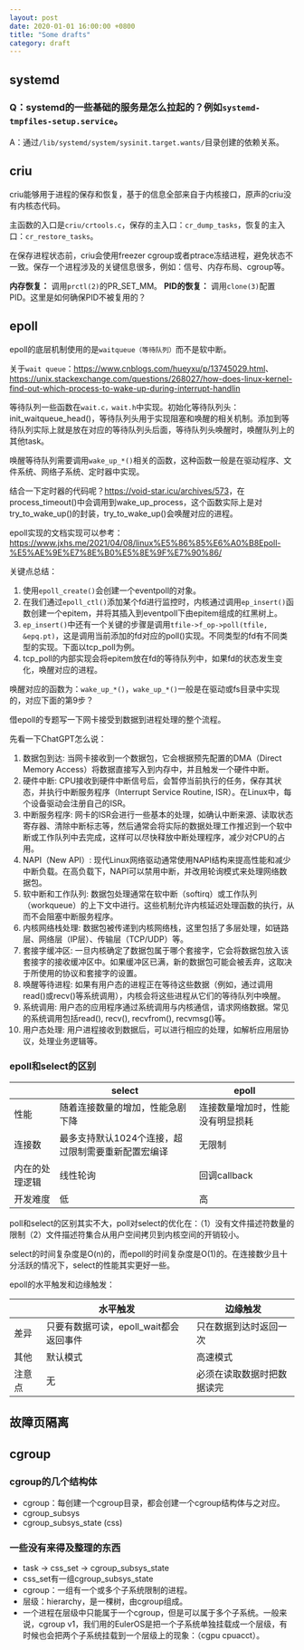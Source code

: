 ```yaml
---
layout: post
date: 2020-01-01 16:00:00 +0800
title: "Some drafts"
category: draft
---
```


## systemd

### Q：systemd的一些基础的服务是怎么拉起的？例如`systemd-tmpfiles-setup.service`。

A：通过`/lib/systemd/system/sysinit.target.wants/`目录创建的依赖关系。

## criu

criu能够用于进程的保存和恢复，基于的信息全部来自于内核接口，原声的criu没有内核态代码。

主函数的入口是`criu/crtools.c`，保存的主入口：`cr_dump_tasks`，恢复的主入口：`cr_restore_tasks`。

在保存进程状态前，criu会使用freezer cgroup或者ptrace冻结进程，避免状态不一致。保存一个进程涉及的关键信息很多，例如：信号、内存布局、cgroup等。

**内存恢复：** 调用`prctl(2)`的PR_SET_MM。
**PID的恢复：** 调用`clone(3)`配置PID。这里是如何确保PID不被复用的？

## epoll

epoll的底层机制使用的是`waitqueue（等待队列）`而不是软中断。

关于`wait queue`：<https://www.cnblogs.com/hueyxu/p/13745029.html>、<https://unix.stackexchange.com/questions/268027/how-does-linux-kernel-find-out-which-process-to-wake-up-during-interrupt-handlin>

等待队列一些函数在`wait.c，wait.h`中实现。初始化等待队列头：init_waitqueue_head()，等待队列头用于实现阻塞和唤醒的相关机制。添加到等待队列实际上就是放在对应的等待队列头后面，等待队列头唤醒时，唤醒队列上的其他task。

唤醒等待队列需要调用`wake_up_*()`相关的函数，这种函数一般是在驱动程序、文件系统、网络子系统、定时器中实现。

结合一下定时器的代码呢？<https://void-star.icu/archives/573>，在process_timeout()中会调用到wake_up_process，这个函数实际上是对try_to_wake_up()的封装，try_to_wake_up()会唤醒对应的进程。

epoll实现的文档实现可以参考：<https://www.jxhs.me/2021/04/08/linux%E5%86%85%E6%A0%B8Epoll-%E5%AE%9E%E7%8E%B0%E5%8E%9F%E7%90%86/>

关键点总结：

1. 使用`epoll_create()`会创建一个eventpoll的对象。
2. 在我们通过`epoll_ctl()`添加某个fd进行监控时，内核通过调用`ep_insert()`函数创建一个epitem，并将其插入到eventpoll下由epitem组成的红黑树上。
3. `ep_insert()`中还有一个关键的步骤是调用`tfile->f_op->poll(tfile, &epq.pt)`，这是调用当前添加的fd对应的poll()实现。不同类型的fd有不同类型的实现。下面以tcp_poll为例。
4. tcp_poll的内部实现会将epitem放在fd的等待队列中，如果fd的状态发生变化，唤醒对应的进程。

唤醒对应的函数为：`wake_up_*()`，`wake_up_*()`一般是在驱动或fs目录中实现的，对应下面的第9步？

借epoll的专题写一下网卡接受到数据到进程处理的整个流程。

先看一下ChatGPT怎么说：

1. 数据包到达: 当网卡接收到一个数据包，它会根据预先配置的DMA（Direct Memory Access）将数据直接写入到内存中，并且触发一个硬件中断。
2. 硬件中断: CPU接收到硬件中断信号后，会暂停当前执行的任务，保存其状态，并执行中断服务程序（Interrupt Service Routine, ISR）。在Linux中，每个设备驱动会注册自己的ISR。
3. 中断服务程序: 网卡的ISR会进行一些基本的处理，如确认中断来源、读取状态寄存器、清除中断标志等，然后通常会将实际的数据处理工作推迟到一个软中断或工作队列中去完成，这样可以尽快释放中断处理程序，减少对CPU的占用。
4. NAPI（New API）: 现代Linux网络驱动通常使用NAPI结构来提高性能和减少中断负载。在高负载下，NAPI可以禁用中断，并改用轮询模式来处理网络数据包。
5. 软中断和工作队列: 数据包处理通常在软中断（softirq）或工作队列（workqueue）的上下文中进行。这些机制允许内核延迟处理函数的执行，从而不会阻塞中断服务程序。
6. 内核网络栈处理: 数据包被传递到内核网络栈，这里包括了多层处理，如链路层、网络层（IP层）、传输层（TCP/UDP）等。
7. 套接字缓冲区: 一旦内核确定了数据包属于哪个套接字，它会将数据包放入该套接字的接收缓冲区中。如果缓冲区已满，新的数据包可能会被丢弃，这取决于所使用的协议和套接字的设置。
8. 唤醒等待进程: 如果有用户态的进程正在等待这些数据（例如，通过调用read()或recv()等系统调用），内核会将这些进程从它们的等待队列中唤醒。
9. 系统调用: 用户态的应用程序通过系统调用与内核通信，请求网络数据。常见的系统调用包括read(), recv(), recvfrom(), recvmsg()等。
10. 用户态处理: 用户进程接收到数据后，可以进行相应的处理，如解析应用层协议，处理业务逻辑等。

### epoll和select的区别

||select|epoll|
|-|-|-|
|性能|随着连接数量的增加，性能急剧下降|连接数量增加时，性能没有明显损耗|
|连接数|最多支持默认1024个连接，超过限制需要重新配置宏编译|无限制|
|内在的处理逻辑|线性轮询|回调callback|
|开发难度|低|高|

poll和select的区别其实不大，poll对select的优化在：（1）没有文件描述符数量的限制（2）文件描述符集合从用户空间拷贝到内核空间的开销较小。

select的时间复杂度是O(n)的，而epoll的时间复杂度是O(1)的。在连接数少且十分活跃的情况下，select的性能其实更好一些。

epoll的水平触发和边缘触发：

||水平触发|边缘触发|
|-|-|-|
|差异|只要有数据可读，epoll_wait都会返回事件|只在数据到达时返回一次|
|其他|默认模式|高速模式|
|注意点|无|必须在读取数据时把数据读完|

## 故障页隔离

## cgroup

### cgroup的几个结构体

* cgroup：每创建一个cgroup目录，都会创建一个cgroup结构体与之对应。
* cgroup_subsys
* cgroup_subsys_state (css)

### 一些没有来得及整理的东西

* task -> css_set -> cgroup_subsys_state
* css_set有一组cgroup_subsys_state
* cgroup：一组有一个或多个子系统限制的进程。
* 层级：hierarchy，是一棵树，由cgroup组成。
* 一个进程在层级中只能属于一个cgroup，但是可以属于多个子系统。一般来说，cgroup v1，我们用的EulerOS是把一个子系统单独挂载成一个层级，有时候也会把两个子系统挂载到一个层级上的现象：（cgpu cpuacct）。

